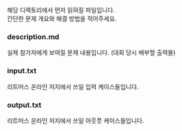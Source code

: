 해당 디렉토리에서 먼저 읽혀질 파일입니다.
<br>
간단한 문제 개요와 해결 방법을 적어주세요.

### description.md

실제 참가자에게 보여질 문제 내용입니다. (대회 당시 배부할 출력물)

### input.txt

리트머스 온라인 저지에서 쓰일 입력 케이스들입니다.

### output.txt

리트머스 온라인 저지에서 쓰일 아웃풋 케이스들입니다.
